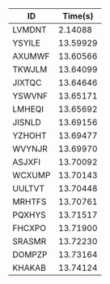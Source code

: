 |ID|Time(s)|
|-|-|
|LVMDNT|2.14088|
|YSYILE|13.59929|
|AXUMWF|13.60566|
|TKWJLM|13.64099|
|JIXTQC|13.64646|
|YSWVNF|13.65171|
|LMHEQI|13.65692|
|JISNLD|13.69156|
|YZHOHT|13.69477|
|WVYNJR|13.69970|
|ASJXFI|13.70092|
|WCXUMP|13.70143|
|UULTVT|13.70448|
|MRHTFS|13.70761|
|PQXHYS|13.71517|
|FHCXPO|13.71900|
|SRASMR|13.72230|
|DOMPZP|13.73164|
|KHAKAB|13.74124|
